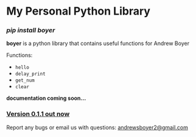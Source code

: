 # My Personal Python Library
### ***pip install boyer***

**boyer** is a python library that contains useful 
functions for Andrew Boyer

Functions:
* `hello`
* `delay_print`
* `get_num`
* `clear`

**documentation coming soon...**
### [Version 0.1.1 out now](https://pypi.org/project/boyer/)

Report any bugs or email us with questions: andrewsboyer2@gmail.com
